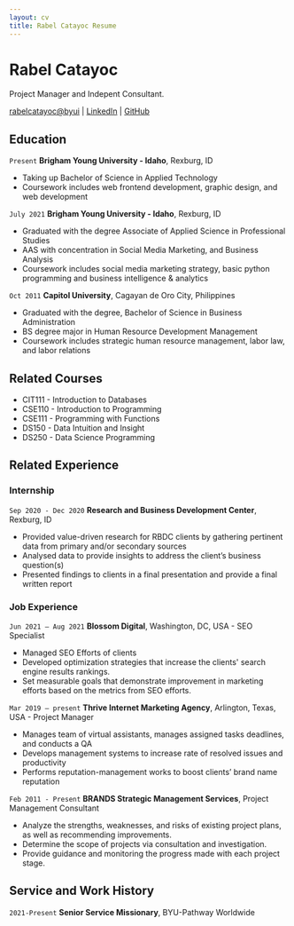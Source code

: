 ```yaml
---
layout: cv
title: Rabel Catayoc Resume
---
```

# Rabel Catayoc
Project Manager and Indepent Consultant.

<div id="webaddress">
<a href="rabelcatayoc@byui.edu">rabelcatayoc@byui</a>
| <a href="https://www.linkedin.com/in/rabel-catayoc/">LinkedIn</a>
| <a href="https://github.com/rabbyui/rcatayoc-resume/blob/master/docs/index.md">GitHub</a>
</div>

<!-- https://www.monique.tech/the-art-of-markdown -->

## Education

`Present`
__Brigham Young University - Idaho__, Rexburg, ID

- Taking up Bachelor of Science in Applied Technology
- Coursework includes web frontend development, graphic design, and web development

`July 2021`
__Brigham Young University - Idaho__, Rexburg, ID

- Graduated with the degree Associate of Applied Science in Professional Studies
- AAS with concentration in Social Media Marketing, and Business Analysis
- Coursework includes social media marketing strategy, basic python programming and business intelligence & analytics

`Oct 2011`
__Capitol University__, Cagayan de Oro City, Philippines

- Graduated with the degree, Bachelor of Science in Business Administration
- BS degree major in Human Resource Development Management
- Coursework includes strategic human resource management, labor law, and labor relations

## Related Courses

- CIT111 - Introduction to Databases 
- CSE110 - Introduction to Programming
- CSE111 - Programming with Functions
- DS150 - Data Intuition and Insight
- DS250 - Data Science Programming


## Related Experience


### Internship

`Sep 2020 - Dec 2020`
__Research and Business Development Center__, Rexburg, ID

- Provided value-driven research for RBDC clients by gathering pertinent data from primary and/or secondary sources
- Analysed data to provide insights to address the client’s business question(s)
- Presented findings to clients in a final presentation and provide a final written report 

### Job Experience

`Jun 2021 – Aug 2021`
__Blossom Digital__, Washington, DC, USA - SEO Specialist

- Managed SEO Efforts of clients
- Developed optimization strategies that increase the clients' search engine results rankings. 
- Set measurable goals that demonstrate improvement in marketing efforts based on the metrics from SEO efforts.

`Mar 2019 – present`
__Thrive Internet Marketing Agency__, Arlington, Texas, USA - Project Manager 

- Manages team of virtual assistants, manages assigned tasks deadlines, and conducts a QA
- Develops management systems to increase rate of resolved issues and productivity
- Performs reputation-management works to boost clients’ brand name reputation 

`Feb 2011 - Present`
__BRANDS Strategic Management Services__, Project Management Consultant

- Analyze the strengths, weaknesses, and risks of existing project plans, as well as recommending improvements.
- Determine the scope of projects via consultation and investigation.
- Provide guidance and monitoring the progress made with each project stage.

## Service and Work History

`2021-Present`
__Senior Service Missionary__, BYU-Pathway Worldwide


<!-- ### Footer

Last updated: May 2013 -->


